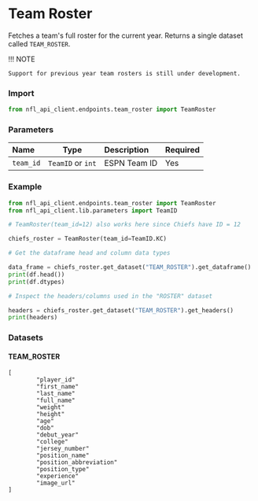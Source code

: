# Team Roster 

Fetches a team's full roster for the current year. Returns a single dataset called `TEAM_ROSTER`.

!!! NOTE

    Support for previous year team rosters is still under development. 
### Import 

``` python
from nfl_api_client.endpoints.team_roster import TeamRoster
```

### Parameters

| **Name**   | **Type** | **Description**                                                                | **Required** |
|:-----------|:--------:|:------------------------------------------------------------                   |:------------ |
| `team_id`  | `TeamID` or `int`  | ESPN Team ID        | Yes                   |


### Example

```python
from nfl_api_client.endpoints.team_roster import TeamRoster
from nfl_api_client.lib.parameters import TeamID

# TeamRoster(team_id=12) also works here since Chiefs have ID = 12

chiefs_roster = TeamRoster(team_id=TeamID.KC) 

# Get the dataframe head and column data types

data_frame = chiefs_roster.get_dataset("TEAM_ROSTER").get_dataframe()
print(df.head())
print(df.dtypes)

# Inspect the headers/columns used in the "ROSTER" dataset

headers = chiefs_roster.get_dataset("TEAM_ROSTER").get_headers()
print(headers)
```

### Datasets 

#### TEAM_ROSTER

```
[
        "player_id"
        "first_name"
        "last_name"
        "full_name"
        "weight"
        "height"
        "age"
        "dob"
        "debut_year"
        "college"
        "jersey_number"
        "position_name"
        "position_abbreviation"
        "position_type"
        "experience"
        "image_url"
]
```

